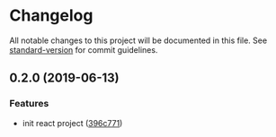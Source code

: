 # Changelog

All notable changes to this project will be documented in this file. See [standard-version](https://github.com/conventional-changelog/standard-version) for commit guidelines.

## 0.2.0 (2019-06-13)


### Features

* init react project ([396c771](https://github.com/Luchanso/dependencies-heatmap/commit/396c771))
